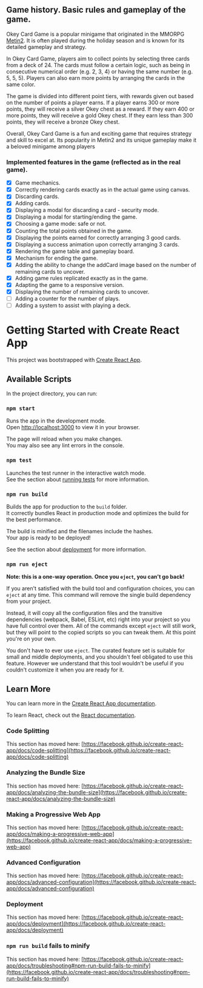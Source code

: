 ## Game history. Basic rules and gameplay of the game.

Okey Card Game is a popular minigame that originated in the MMORPG [Metin2](https://pl.metin2.gameforge.com/landing/partner). It is often played during the holiday season and is known for its detailed gameplay and strategy.

In Okey Card Game, players aim to collect points by selecting three cards from a deck of 24. The cards must follow a certain logic, such as being in consecutive numerical order (e.g. 2, 3, 4) or having the same number (e.g. 5, 5, 5). Players can also earn more points by arranging the cards in the same color.

The game is divided into different point tiers, with rewards given out based on the number of points a player earns. If a player earns 300 or more points, they will receive a silver Okey chest as a reward. If they earn 400 or more points, they will receive a gold Okey chest. If they earn less than 300 points, they will receive a bronze Okey chest.

Overall, Okey Card Game is a fun and exciting game that requires strategy and skill to excel at. Its popularity in Metin2 and its unique gameplay make it a beloved minigame among players

### Implemented features in the game (reflected as in the real game).

- [x] Game mechanics.
- [x] Correctly rendering cards exactly as in the actual game using canvas.
- [x] Discarding cards.
- [x] Adding cards.
- [x] Displaying a modal for discarding a card - security mode.
- [x] Displaying a modal for starting/ending the game.
- [x] Choosing a game mode: safe or not.
- [x] Counting the total points obtained in the game.
- [x] Displaying the points earned for correctly arranging 3 good cards.
- [x] Displaying a success animation upon correctly arranging 3 cards.
- [x] Rendering the game table and gameplay board.
- [x] Mechanism for ending the game.
- [x] Adding the ability to change the addCard image based on the number of remaining cards to uncover.
- [x] Adding game rules replicated exactly as in the game.
- [x] Adapting the game to a responsive version.
- [x] Displaying the number of remaining cards to uncover.
- [ ] Adding a counter for the number of plays.
- [ ] Adding a system to assist with playing a deck.

# Getting Started with Create React App

This project was bootstrapped with [Create React App](https://github.com/facebook/create-react-app).

## Available Scripts

In the project directory, you can run:

### `npm start`

Runs the app in the development mode.\
Open [http://localhost:3000](http://localhost:3000) to view it in your browser.

The page will reload when you make changes.\
You may also see any lint errors in the console.

### `npm test`

Launches the test runner in the interactive watch mode.\
See the section about [running tests](https://facebook.github.io/create-react-app/docs/running-tests) for more information.

### `npm run build`

Builds the app for production to the `build` folder.\
It correctly bundles React in production mode and optimizes the build for the best performance.

The build is minified and the filenames include the hashes.\
Your app is ready to be deployed!

See the section about [deployment](https://facebook.github.io/create-react-app/docs/deployment) for more information.

### `npm run eject`

**Note: this is a one-way operation. Once you `eject`, you can't go back!**

If you aren't satisfied with the build tool and configuration choices, you can `eject` at any time. This command will remove the single build dependency from your project.

Instead, it will copy all the configuration files and the transitive dependencies (webpack, Babel, ESLint, etc) right into your project so you have full control over them. All of the commands except `eject` will still work, but they will point to the copied scripts so you can tweak them. At this point you're on your own.

You don't have to ever use `eject`. The curated feature set is suitable for small and middle deployments, and you shouldn't feel obligated to use this feature. However we understand that this tool wouldn't be useful if you couldn't customize it when you are ready for it.

## Learn More

You can learn more in the [Create React App documentation](https://facebook.github.io/create-react-app/docs/getting-started).

To learn React, check out the [React documentation](https://reactjs.org/).

### Code Splitting

This section has moved here: [https://facebook.github.io/create-react-app/docs/code-splitting](https://facebook.github.io/create-react-app/docs/code-splitting)

### Analyzing the Bundle Size

This section has moved here: [https://facebook.github.io/create-react-app/docs/analyzing-the-bundle-size](https://facebook.github.io/create-react-app/docs/analyzing-the-bundle-size)

### Making a Progressive Web App

This section has moved here: [https://facebook.github.io/create-react-app/docs/making-a-progressive-web-app](https://facebook.github.io/create-react-app/docs/making-a-progressive-web-app)

### Advanced Configuration

This section has moved here: [https://facebook.github.io/create-react-app/docs/advanced-configuration](https://facebook.github.io/create-react-app/docs/advanced-configuration)

### Deployment

This section has moved here: [https://facebook.github.io/create-react-app/docs/deployment](https://facebook.github.io/create-react-app/docs/deployment)

### `npm run build` fails to minify

This section has moved here: [https://facebook.github.io/create-react-app/docs/troubleshooting#npm-run-build-fails-to-minify](https://facebook.github.io/create-react-app/docs/troubleshooting#npm-run-build-fails-to-minify)
